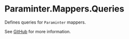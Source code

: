 # Paraminter.Mappers.Queries

Defines queries for `Paraminter` mappers.

See [GitHub](https://github.com/Paraminter/Paraminter.Mappers) for more information.